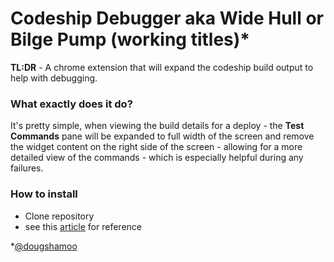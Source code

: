 # Codeship Debugger aka Wide Hull or Bilge Pump (working titles)*
**TL:DR** - A chrome extension that will expand the codeship build output to help with debugging.

### What exactly does it do?
It's pretty simple, when viewing the build details for a deploy - the **Test Commands** pane will be expanded to full width of the screen and remove the widget content on the right side of the screen - allowing for a more detailed view of the commands - which is especially helpful during any failures.

### How to install
* Clone repository
* see this [article](https://developer.chrome.com/extensions/getstarted#unpacked) for reference

*[@dougshamoo](https://github.com/dougshamoo)

